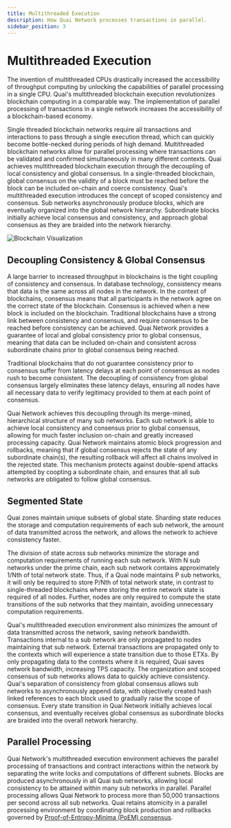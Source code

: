 ```yaml
---
title: Multithreaded Execution
description: How Quai Network processes transactions in parallel.
sidebar_position: 3
---
```


# Multithreaded Execution

The invention of multithreaded CPUs drastically increased the accessibility of throughput computing by unlocking the capabilities of parallel processing in a single CPU. Quai's multithreaded blockchain execution revolutionizes blockchain computing in a comparable way. The implementation of parallel processing of transactions in a single network increases the accessibility of a blockchain-based economy.

Single threaded blockchain networks require all transactions and interactions to pass through a single execution thread, which can quickly become bottle-necked during periods of high demand. Multithreaded blockchain networks allow for parallel processing where transactions can be validated and confirmed simultaneously in many different contexts.
Quai achieves multithreaded blockchain execution through the decoupling of local consistency and global consensus. In a single-threaded blockchain, global consensus on the validity of a block must be reached before the block can be included on-chain and coerce consistency. Quai's multithreaded execution introduces the concept of scoped consistency and consensus. Sub networks asynchronously produce blocks, which are eventually organized into the global network hierarchy. Subordinate blocks initially achieve local consensus and consistency, and approach global consensus as they are braided into the network hierarchy.

![Blockchain Visualization](/img/BlockchainVisualization.webp)

## Decoupling Consistency & Global Consensus

A large barrier to increased throughput in blockchains is the tight coupling of consistency and consensus. In database technology, consistency means that data is the same across all nodes in the network. In the context of blockchains, consensus means that all participants in the network agree on the correct state of the blockchain. Consensus is achieved when a new block is included on the blockchain. Traditional blockchains have a strong link between consistency and consensus, and require consensus to be reached before consistency can be achieved. Quai Network provides a guarantee of local and global consistency prior to global consensus, meaning that data can be included on-chain and consistent across subordinate chains prior to global consensus being reached.

Traditional blockchains that do not guarantee consistency prior to consensus suffer from latency delays at each point of consensus as nodes rush to become consistent. The decoupling of consistency from global consensus largely eliminates these latency delays, ensuring all nodes have all necessary data to verify legitimacy provided to them at each point of consensus.

Quai Network achieves this decoupling through its merge-mined, hierarchical structure of many sub networks. Each sub network is able to achieve local consistency and consensus prior to global consensus, allowing for much faster inclusion on-chain and greatly increased processing capacity. Quai Network maintains atomic block progression and rollbacks, meaning that if global consensus rejects the state of any subordinate chain(s), the resulting rollback will affect all chains involved in the rejected state. This mechanism protects against double-spend attacks attempted by coopting a subordinate chain, and ensures that all sub networks are obligated to follow global consensus.

## Segmented State

Quai zones maintain unique subsets of global state. Sharding state reduces the storage and computation requirements of each sub network, the amount of data transmitted across the network, and allows the network to achieve consistency faster.

The division of state across sub networks minimize the storage and computation requirements of running each sub network. With N sub networks under the prime chain, each sub network contains approximately 1/Nth of total network state. Thus, if a Quai node maintains P sub networks, it will only be required to store P/Nth of total network state, in contrast to single-threaded blockchains where storing the entire network state is required of all nodes. Further, nodes are only required to compute the state transitions of the sub networks that they maintain, avoiding unnecessary computation requirements.

Quai's multithreaded execution environment also minimizes the amount of data transmitted across the network, saving network bandwidth. Transactions internal to a sub network are only propagated to nodes maintaining that sub network. External transactions are propagated only to the contexts which will experience a state transition due to those ETXs. By only propagating data to the contexts where it is required, Quai saves network bandwidth, increasing TPS capacity.
The organization and scoped consensus of sub networks allows data to quickly achieve consistency. Quai's separation of consistency from global consensus allows sub networks to asynchronously append data, with objectively created hash linked references to each block used to gradually raise the scope of consensus. Every state transition in Quai Network initially achieves local consensus, and eventually receives global consensus as subordinate blocks are braided into the overall network hierarchy.

## Parallel Processing

Quai Network's multithreaded execution environment achieves the parallel processing of transactions and contract interactions within the network by separating the write locks and computations of different subnets. Blocks are produced asynchronously in all Quai sub networks, allowing local consistency to be attained within many sub networks in parallel.
Parallel processing allows Quai Network to process more than 50,000 transactions per second across all sub networks. Quai retains atomicity in a parallel processing environment by coordinating block production and rollbacks governed by [Proof-of-Entropy-Minima (PoEM) consensus](/learn/advanced-introduction/poem/poem.md).
